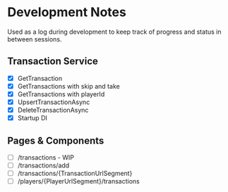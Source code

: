 # Development Notes

Used as a log during development to keep track of progress and status in between sessions.

## Transaction Service
- [x] GetTransaction
- [x] GetTransactions with skip and take
- [x] GetTransactions with playerId
- [x] UpsertTransactionAsync
- [x] DeleteTransactionAsync
- [x] Startup DI

## Pages & Components
- [ ] /transactions - WIP
- [ ] /transactions/add
- [ ] /transactions/{TransactionUrlSegment}
- [ ] /players/{PlayerUrlSegment}/transactions